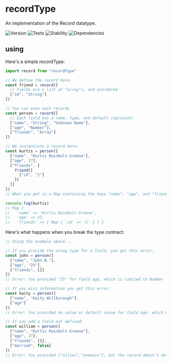 # recordType

An implementation of the Record datatype.

![Version][BADGE_VERSION]
![Tests][BADGE_TRAVIS]
![Stability][BADGE_STABILITY]
![Dependencies][BADGE_DEPENDENCY]


## using

Here's a simple recordType:

``` javascript
import record from "recordType"

// We define the record here.
const friend = record([
  // Fields are a list of "array"s, and unordered
  ["id", "String"]
])

// You can even nest records
const person = record([
  // Each field has a name, type, and default (optional)
  ["name", "String", "Unknown Name"],
  ["age", "Number"],
  ["friends", "Array"]
])

// We instantiate a record here:
const kurtis = person([
  ["name", "Kurtis Rainbolt-Greene"],
  ["age", 27],
  ["friends", [
    friend([
      ["id", "2"]
    ])
  ]]
])
// What you get is a Map containing the keys "name", "age", and "friends"

console.log(kurtis)
// Map {
//   'name' => 'Kurtis Rainbolt-Greene',
//   'age' => 27,
//   'friends' => [ Map { 'id' => '2' } ] }
```

Here's what happens when you break the type contract:

``` javascript
// Using the example above...

// If you provide the wrong type for a field, you get this error:
const john = person([
  ["name", "John B."],
  ["age", "25"],
  ["friends", []]
])
// Error: You provided "25" for field age, which is limited to Number

// If you miss information you get this error:
const kaity = person([
  ["name", "Kaity Willburough"],
  ["age"]
])
// Error: You provided no value or default value for field age, which must be an Number

// If you add a field not defined:
const william = person([
  ["name", "Kurtis Rainbolt-Greene"],
  ["age", 27],
  ["friends", []],
  ["married", false]
])
// Error: You provided ["allies","enemies"], but the record doesn't define those
```

[BADGE_TRAVIS]: https://img.shields.io/travis/krainboltgreene/recordType.js.svg?maxAge=2592000&style=flat-square
[BADGE_VERSION]: https://img.shields.io/npm/v/recordType.svg?maxAge=2592000&style=flat-square
[BADGE_STABILITY]: https://img.shields.io/badge/stability-strong-green.svg?maxAge=2592000&style=flat-square
[BADGE_DEPENDENCY]: https://img.shields.io/david/krainboltgreene/recordType.js.svg?maxAge=2592000&style=flat-square
